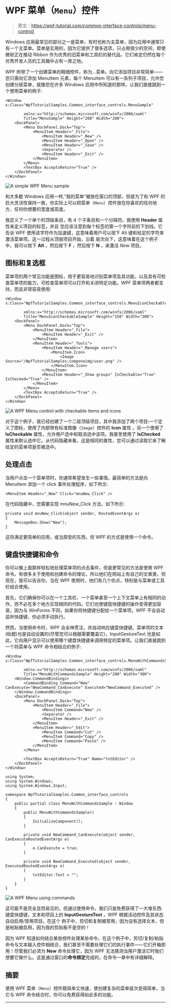 # WPF 菜单（`Menu`）控件

> 原文：<https://wpf-tutorial.com/common-interface-controls/menu-control/>

Windows 应用最常见的部分之一是菜单，有时也称为主菜单，因为应用中通常只有一个主菜单。菜单是实用的，因为它提供了很多选项，只占用很少的空间，即使微软正在推动 Ribbon 作为优秀的旧菜单和工具栏的替代品，它们肯定仍然在每个优秀开发人员的工具箱中占有一席之地。

WPF 附带了一个创建菜单的精细控件，称为...菜单。向它添加项目非常简单——您只需向它添加 MenuItem 元素，每个 MenuItem 可以有一系列子项目，允许您创建分层菜单，就像您在许多 Windows 应用中所知道的那样。让我们直接跳到一个使用菜单的例子:

```
<Window x:Class="WpfTutorialSamples.Common_interface_controls.MenuSample"

        xmlns:x="http://schemas.microsoft.com/winfx/2006/xaml"
        Title="MenuSample" Height="200" Width="200">
    <DockPanel>
        <Menu DockPanel.Dock="Top">
            <MenuItem Header="_File">
                <MenuItem Header="_New" />
                <MenuItem Header="_Open" />
                <MenuItem Header="_Save" />
                <Separator />
                <MenuItem Header="_Exit" />
            </MenuItem>
        </Menu>
        <TextBox AcceptsReturn="True" />
    </DockPanel>
</Window>
```

![](img/226f5d8c0e471d0776d44af71085fcc3.png "A simple WPF Menu sample")

和大多数 Windows 应用一样,“我的菜单”被放在窗口的顶部，但是为了和 WPF 的巨大灵活性保持一致，你实际上可以把菜单（`Menu`）控件放在你喜欢的任何地方，任何你想要的宽度或高度。

我定义了一个单个的顶级条目，有 4 个子条目和一个分隔符。我使用 **Header** 属性来定义项目的标签，并且 您应该注意到每个标签的第一个字符前的下划线。它告诉 WPF 使用该字符作为加速键，这意味着用户可以按下 Alt 键和给定的字符来激活菜单项。这一过程从顶层项目开始，沿着 层次向下，这意味着在这个例子中，我可以按下 **Alt** ，然后按下 **F** ，然后按下 **N** ，来激活 *New* 项目。

<input type="hidden" name="IL_IN_ARTICLE">

## 图标和复选框

菜单项的两个常见功能是图标，用于更容易地识别菜单项及其功能，以及具有可检查菜单项的能力，可检查菜单项可以打开和关闭特定功能。WPF 菜单项两者都支持，而且非常容易使用:

```
<Window x:Class="WpfTutorialSamples.Common_interface_controls.MenuIconCheckableSample"

        xmlns:x="http://schemas.microsoft.com/winfx/2006/xaml"
        Title="MenuIconCheckableSample" Height="150" Width="300">
    <DockPanel>
        <Menu DockPanel.Dock="Top">
            <MenuItem Header="_File">
                <MenuItem Header="_Exit" />
            </MenuItem>
            <MenuItem Header="_Tools">
                <MenuItem Header="_Manage users">
                    <MenuItem.Icon>
                        <Image Source="/WpfTutorialSamples;componeimg/user.png" />
                    </MenuItem.Icon>
                </MenuItem>
                <MenuItem Header="_Show groups" IsCheckable="True" IsChecked="True" />
            </MenuItem>
        </Menu>
        <TextBox AcceptsReturn="True" />
    </DockPanel>
</Window>
```

![](img/6db897a37e8461d65f8cb56df12f3697.png "A WPF Menu control with checkable items and icons")

对于这个例子，我已经创建了一个二级顶级项目，其中我添加了两个项目:一个定义了图标，使用了内部带有标准图像（`Image`）控件的 **Icon** 属性 ，另一个使用了 **IsCheckable** 属性，允许用户选中和取消选中该项。我甚至使用了 **IsChecked** 属性来默认选中它。从代码隐藏来看，这是相同的属性，您可以通过读取它来了解 给定的菜单项是否被选中。

## 处理点击

当用户点击一个菜单项时，你通常希望发生一些事情。最简单的方法是向 MenuItem 添加一个 click 事件处理程序，如下所示:

```
<MenuItem Header="_New" Click="mnuNew_Click" />
```

在代码隐藏中，您需要实现 mnuNew_Click 方法，如下所示:

```
private void mnuNew_Click(object sender, RoutedEventArgs e)
{
	MessageBox.Show("New");
}
```

这将满足更简单的应用，或当原型的东西，但 WPF 的方式是使用一个命令。

## 键盘快捷键和命令

你可以像上面那样轻松地处理菜单项的点击事件，但是更常见的方法是使用 WPF 命令。有很多关于使用和创建命令的理论，所以他们在网站上有自己的文章类，但现在，我可以告诉你，当在 WPF 使用时，他们有几个优点，特别是与菜单或工具栏结合使用。

首先，它们确保你可以在一个工具栏、一个菜单甚至一个上下文菜单上有相同的动作，而不必在多个地方实现相同的代码。它们也使键盘快捷键的操作变得更加容易，因为与 WinForms 不同，如果你将快捷键分配给一个菜单项，WPF 不会自动监听快捷键，你必须手动执行。

然而，当使用命令时，WPF 会全神贯注，并自动响应键盘快捷键。菜单项的文本(标题)也是自动设置的(尽管您可以根据需要覆盖它)，InputGestureText 也是如此，它向用户显示可以使用哪个键盘快捷键来调用特定的菜单项。让我们直接跳到一个将菜单与 WPF 命令相结合的例子:

```
<Window x:Class="WpfTutorialSamples.Common_interface_controls.MenuWithCommandsSample"

        xmlns:x="http://schemas.microsoft.com/winfx/2006/xaml"
        Title="MenuWithCommandsSample" Height="200" Width="300">
    <Window.CommandBindings>
        <CommandBinding Command="New" CanExecute="NewCommand_CanExecute" Executed="NewCommand_Executed" />
    </Window.CommandBindings>
    <DockPanel>
        <Menu DockPanel.Dock="Top">
            <MenuItem Header="_File">
                <MenuItem Command="New" />
                <Separator />
                <MenuItem Header="_Exit" />
            </MenuItem>
            <MenuItem Header="_Edit">
                <MenuItem Command="Cut" />
                <MenuItem Command="Copy" />
                <MenuItem Command="Paste" />
            </MenuItem>
        </Menu>

        <TextBox AcceptsReturn="True" Name="txtEditor" />
    </DockPanel>
</Window>
```

```
using System;
using System.Windows;
using System.Windows.Input;

namespace WpfTutorialSamples.Common_interface_controls
{
	public partial class MenuWithCommandsSample : Window
	{
		public MenuWithCommandsSample()
		{
			InitializeComponent();
		}

		private void NewCommand_CanExecute(object sender, CanExecuteRoutedEventArgs e)
		{
			e.CanExecute = true;
		}

		private void NewCommand_Executed(object sender, ExecutedRoutedEventArgs e)
		{
			txtEditor.Text = "";
		}
	}
}
```

![](img/99c3ddd24e025adb2454044fc41e73e4.png "A WPF Menu using commands")

这可能不是完全显而易见的，但通过使用命令，我们只是免费获得了一大堆东西:键盘快捷键，文本和项目上的 **InputGestureText** ，WPF 根据活动控件及其状态自动启用/禁用项目。在这个 例子中，剪切和复制被禁用，因为没有选择文本，但是粘贴被启用，因为我的剪贴板不是空的！

因为 WPF 知道如何结合某些控件处理某些命令，在这个例子中，剪切/复制/粘贴命令与文本输入控件相结合，我们甚至不需要处理它们的执行事件——它们开箱即用！尽管我们必须为 **New** 命令处理它，因为 WPF 无法猜测当用户激活它时我们想要它做什么。这是通过窗口的**命令绑定**完成的，在命令一章中有详细解释。

## 摘要

使用 WPF 菜单（`Menu`）控件既简单又快速，使创建复杂的菜单层次变得简单，当它与 WPF 命令结合时，你可以免费获得如此多的功能。

* * *